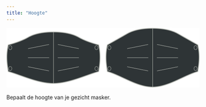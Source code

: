 ```yaml
---
title: "Hoogte"
---
```


![Hoogte optie](./height.svg)

Bepaalt de hoogte van je gezicht masker.




